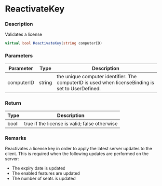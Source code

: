# ReactivateKey

### Description

Validates a license

```csharp
virtual bool ReactivateKey(string computerID)
```

### Parameters

| Parameter  |  Type  | Description                                                                                       |
| ---------- | :----: | ------------------------------------------------------------------------------------------------- |
| computerID | string | the unique computer identifier. The computerID is used when licenseBinding is set to UserDefined. |

### Return

| Type | Description                                   |
| ---- | --------------------------------------------- |
| bool | true if the license is valid; false otherwise |

### Remarks

Reactivates a license key in order to apply the latest server updates to the client. This is required when the following updates are performed on the server:

* The expiry date is updated
* The enabled features are updated
* The number of seats is updated

